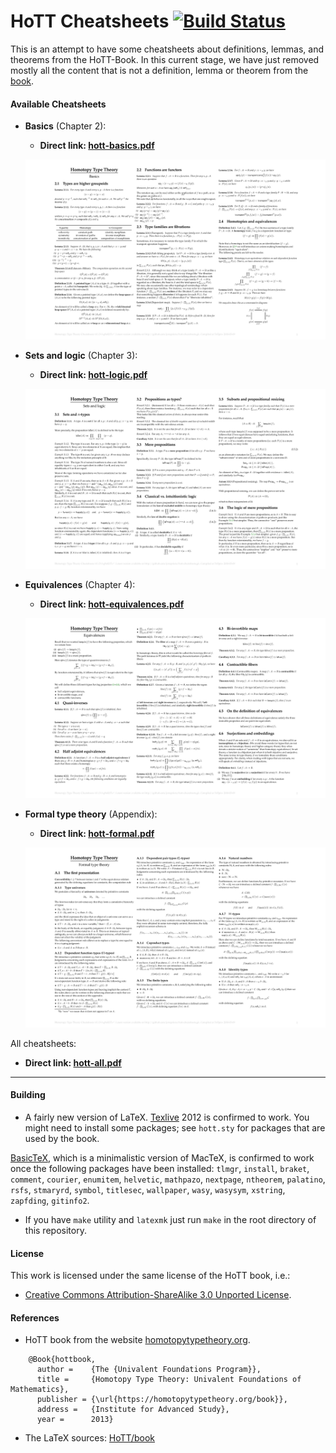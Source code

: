 # HoTT Cheatsheets [![Build Status](https://travis-ci.org/jonaprieto/hott-cheatsheets.svg?branch=master)](https://travis-ci.org/jonaprieto/hott-cheatsheets)

This is an attempt to have some cheatsheets about
definitions, lemmas, and theorems from the HoTT-Book. In this current stage, we have just removed mostly all the content that is not a definition, lemma or theorem from the [book](https://github.com/HoTT/book).

#### Available Cheatsheets

- **Basics** (Chapter 2):
  - **Direct link: [hott-basics.pdf](https://github.com/jonaprieto/hott-cheatsheets/releases/download/v0.1.6/hott-basics.pdf)**

  ![](assets/hott-basics.png)

- **Sets and logic** (Chapter 3):
  - **Direct link: [hott-logic.pdf](https://github.com/jonaprieto/hott-cheatsheets/releases/download/v0.1.6/hott-logic.pdf)**

  ![](assets/hott-logic.png)

- **Equivalences** (Chapter 4):
  - **Direct link: [hott-equivalences.pdf](https://github.com/jonaprieto/hott-cheatsheets/releases/download/v0.1.6/hott-equivalences.pdf)**

  ![](assets/hott-equivalences.png)

- **Formal type theory** (Appendix):
  - **Direct link: [hott-formal.pdf](https://github.com/jonaprieto/hott-cheatsheets/releases/download/v0.1.6/hott-formal.pdf)**

  ![](assets/hott-formal.png)

All cheatsheets:

  - **Direct link: [hott-all.pdf](https://github.com/jonaprieto/hott-cheatsheets/releases/download/v0.1.6/hott-all.pdf)**

-----------------------------------------------------------------------------

#### Building

- A fairly new version of LaTeX.
[Texlive](http://www.tug.org/texlive/) 2012 is confirmed to work. You might need
to install some packages; see `hott.sty` for packages that are used by the book.

[BasicTeX](http://www.tug.org/mactex/morepackages.html), which is a minimalistic
version of MacTeX, is confirmed to work once the following packages have been
installed: `tlmgr`, `install`, `braket`, `comment`, `courier`, `enumitem`,
`helvetic`, `mathpazo`, `nextpage`, `ntheorem`, `palatino`, `rsfs`, `stmaryrd`,
`symbol`, `titlesec`, `wallpaper`, `wasy`, `wasysym`, `xstring`, `zapfding`, `gitinfo2`.


- If you have `make` utility and `latexmk` just
run `make` in the root directory of this repository.


#### License

This work is licensed under the same license of the HoTT book, i.e.:

- [Creative Commons Attribution-ShareAlike 3.0 Unported License](http://creativecommons.org/licenses/by-sa/3.0/).

#### References

* HoTT book from the website [homotopytypetheory.org](https://homotopytypetheory.org/book/).

```
    @Book{hottbook,
      author =    {The {Univalent Foundations Program}},
      title =     {Homotopy Type Theory: Univalent Foundations of Mathematics},
      publisher = {\url{https://homotopytypetheory.org/book}},
      address =   {Institute for Advanced Study},
      year =      2013}
```

- The LaTeX sources: [HoTT/book](https://github.com/HoTT/book)
